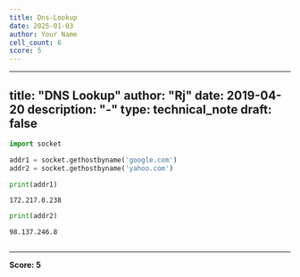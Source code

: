 ```yaml
---
title: Dns-Lookup
date: 2025-01-03
author: Your Name
cell_count: 6
score: 5
---
```


---
title: "DNS Lookup"
author: "Rj"
date: 2019-04-20
description: "-"
type: technical_note
draft: false
---

```python
import socket
```


```python
addr1 = socket.gethostbyname('google.com')
addr2 = socket.gethostbyname('yahoo.com')
```


```python
print(addr1)
```

    172.217.0.238



```python
print(addr2)
```

    98.137.246.8



```python

```


---
**Score: 5**